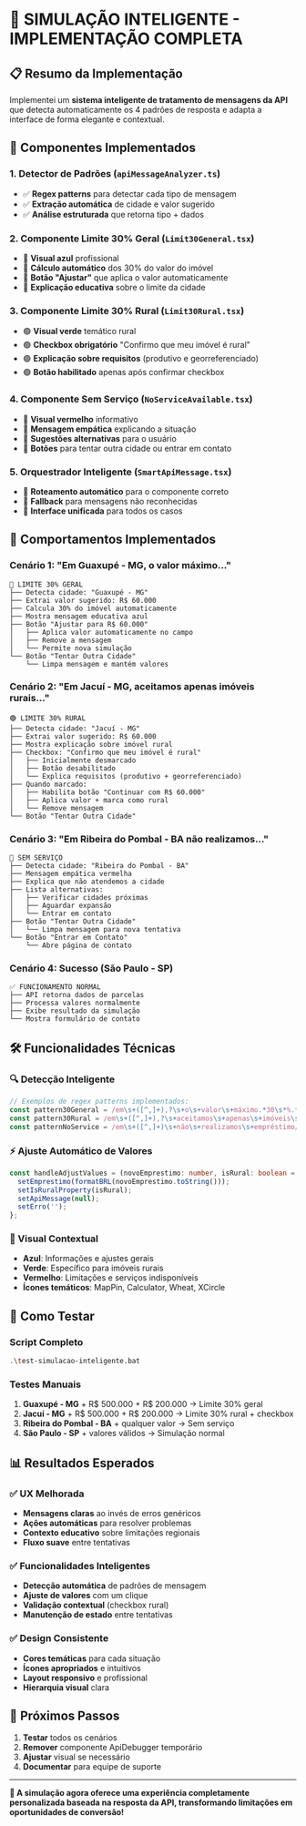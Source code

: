 # 🎯 SIMULAÇÃO INTELIGENTE - IMPLEMENTAÇÃO COMPLETA

## 📋 Resumo da Implementação

Implementei um **sistema inteligente de tratamento de mensagens da API** que detecta automaticamente os 4 padrões de resposta e adapta a interface de forma elegante e contextual.

## 🎨 Componentes Implementados

### **1. Detector de Padrões** (`apiMessageAnalyzer.ts`)
- ✅ **Regex patterns** para detectar cada tipo de mensagem
- ✅ **Extração automática** de cidade e valor sugerido
- ✅ **Análise estruturada** que retorna tipo + dados

### **2. Componente Limite 30% Geral** (`Limit30General.tsx`)
- 🔵 **Visual azul** profissional
- 🔵 **Cálculo automático** dos 30% do valor do imóvel
- 🔵 **Botão "Ajustar"** que aplica o valor automaticamente
- 🔵 **Explicação educativa** sobre o limite da cidade

### **3. Componente Limite 30% Rural** (`Limit30Rural.tsx`)
- 🟢 **Visual verde** temático rural
- 🟢 **Checkbox obrigatório** "Confirmo que meu imóvel é rural"
- 🟢 **Explicação sobre requisitos** (produtivo e georreferenciado)
- 🟢 **Botão habilitado** apenas após confirmar checkbox

### **4. Componente Sem Serviço** (`NoServiceAvailable.tsx`)
- 🔴 **Visual vermelho** informativo
- 🔴 **Mensagem empática** explicando a situação
- 🔴 **Sugestões alternativas** para o usuário
- 🔴 **Botões** para tentar outra cidade ou entrar em contato

### **5. Orquestrador Inteligente** (`SmartApiMessage.tsx`)
- 🧠 **Roteamento automático** para o componente correto
- 🧠 **Fallback** para mensagens não reconhecidas
- 🧠 **Interface unificada** para todos os casos

## 🎯 Comportamentos Implementados

### **Cenário 1: "Em Guaxupé - MG, o valor máximo..."** 
```
🔵 LIMITE 30% GERAL
├── Detecta cidade: "Guaxupé - MG"
├── Extrai valor sugerido: R$ 60.000
├── Calcula 30% do imóvel automaticamente
├── Mostra mensagem educativa azul
├── Botão "Ajustar para R$ 60.000"
│   ├── Aplica valor automaticamente no campo
│   ├── Remove a mensagem
│   └── Permite nova simulação
└── Botão "Tentar Outra Cidade"
    └── Limpa mensagem e mantém valores
```

### **Cenário 2: "Em Jacuí - MG, aceitamos apenas imóveis rurais..."**
```
🟢 LIMITE 30% RURAL
├── Detecta cidade: "Jacuí - MG"
├── Extrai valor sugerido: R$ 60.000
├── Mostra explicação sobre imóvel rural
├── Checkbox: "Confirmo que meu imóvel é rural"
│   ├── Inicialmente desmarcado
│   ├── Botão desabilitado
│   └── Explica requisitos (produtivo + georreferenciado)
├── Quando marcado:
│   ├── Habilita botão "Continuar com R$ 60.000"
│   ├── Aplica valor + marca como rural
│   └── Remove mensagem
└── Botão "Tentar Outra Cidade"
```

### **Cenário 3: "Em Ribeira do Pombal - BA não realizamos..."**
```
🔴 SEM SERVIÇO
├── Detecta cidade: "Ribeira do Pombal - BA"
├── Mensagem empática vermelha
├── Explica que não atendemos a cidade
├── Lista alternativas:
│   ├── Verificar cidades próximas
│   ├── Aguardar expansão
│   └── Entrar em contato
├── Botão "Tentar Outra Cidade"
│   └── Limpa mensagem para nova tentativa
└── Botão "Entrar em Contato"
    └── Abre página de contato
```

### **Cenário 4: Sucesso (São Paulo - SP)**
```
✅ FUNCIONAMENTO NORMAL
├── API retorna dados de parcelas
├── Processa valores normalmente
├── Exibe resultado da simulação
└── Mostra formulário de contato
```

## 🛠️ Funcionalidades Técnicas

### **🔍 Detecção Inteligente**
```typescript
// Exemplos de regex patterns implementados:
const pattern30General = /em\s+([^,]+),?\s+o\s+valor\s+máximo.*30\s*%.*ajuste.*r\$?\s*([\d.,]+)/i;
const pattern30Rural = /em\s+([^,]+),?\s+aceitamos\s+apenas\s+imóveis\s+rurais.*30\s*%.*ajuste.*r\$?\s*([\d.,]+)/i;
const patternNoService = /em\s+([^,]+)\s+não\s+realizamos\s+empréstimo/i;
```

### **⚡ Ajuste Automático de Valores**
```typescript
const handleAdjustValues = (novoEmprestimo: number, isRural: boolean = false) => {
  setEmprestimo(formatBRL(novoEmprestimo.toString()));
  setIsRuralProperty(isRural);
  setApiMessage(null);
  setErro('');
};
```

### **🎨 Visual Contextual**
- **Azul**: Informações e ajustes gerais
- **Verde**: Específico para imóveis rurais
- **Vermelho**: Limitações e serviços indisponíveis
- **Ícones temáticos**: MapPin, Calculator, Wheat, XCircle

## 🧪 Como Testar

### **Script Completo**
```bash
.\test-simulacao-inteligente.bat
```

### **Testes Manuais**
1. **Guaxupé - MG** + R$ 500.000 + R$ 200.000 → Limite 30% geral
2. **Jacuí - MG** + R$ 500.000 + R$ 200.000 → Limite 30% rural + checkbox
3. **Ribeira do Pombal - BA** + qualquer valor → Sem serviço
4. **São Paulo - SP** + valores válidos → Simulação normal

## 📊 Resultados Esperados

### **✅ UX Melhorada**
- **Mensagens claras** ao invés de erros genéricos
- **Ações automáticas** para resolver problemas
- **Contexto educativo** sobre limitações regionais
- **Fluxo suave** entre tentativas

### **✅ Funcionalidades Inteligentes**
- **Detecção automática** de padrões de mensagem
- **Ajuste de valores** com um clique
- **Validação contextual** (checkbox rural)
- **Manutenção de estado** entre tentativas

### **✅ Design Consistente**
- **Cores temáticas** para cada situação
- **Ícones apropriados** e intuitivos
- **Layout responsivo** e profissional
- **Hierarquia visual** clara

## 🚀 Próximos Passos

1. **Testar** todos os cenários
2. **Remover** componente ApiDebugger temporário
3. **Ajustar** visual se necessário
4. **Documentar** para equipe de suporte

---

**🎯 A simulação agora oferece uma experiência completamente personalizada baseada na resposta da API, transformando limitações em oportunidades de conversão!**
